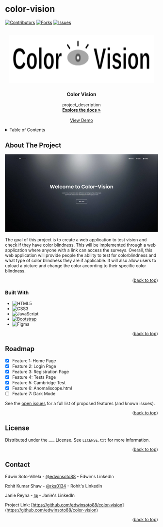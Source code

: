 # color-vision

<a name="readme-top"></a>

[![Contributors][contributors-shield]][contributors-url]
[![Forks][forks-shield]][forks-url]
[![Issues][issues-shield]][issues-url]

<!-- PROJECT LOGO -->
<br />
<div align="center">
  <a href="https://github.com/edwinsoto88/color-vision">
    <img src="assets/images/Logo.png" alt="Logo" width="480" height="160">
  </a>

<h3 align="center">Color Vision</h3>

  <p align="center">
    project_description
    <br />
    <a href="https://github.com/edwinsoto88/color-vision"><strong>Explore the docs »</strong></a>
    <br />
    <br />
    <a href="https://github.com/edwinsoto88/color-vision">View Demo</a>
  </p>
</div>

<!-- TABLE OF CONTENTS -->
<details>
  <summary>Table of Contents</summary>
  <ol>
    <li>
      <a href="#about-the-project">About The Project</a>
      <ul>
        <li><a href="#built-with">Built With</a></li>
      </ul>
    </li>
    <li><a href="#roadmap">Roadmap</a></li>
    <li><a href="#license">License</a></li>
    <li><a href="#contact">Contact</a></li>
  </ol>
</details>

<!-- ABOUT THE PROJECT -->

## About The Project

[![Product Name Screen Shot][product-screenshot]]()

The goal of this project is to create a web application to test vision and check if they have color blindness. This will be implemented through a web application where anyone with a link can access the surveys. Overall, this web application will provide people the ability to test for colorblindness and what type of color blindness they are if applicable. It will also allow users to upload a picture and change the color according to their specific color blindness.

<p align="right">(<a href="#readme-top">back to top</a>)</p>

### Built With

- ![HTML5](https://img.shields.io/badge/html5-%23E34F26.svg?style=for-the-badge&logo=html5&logoColor=white)
- ![CSS3](https://img.shields.io/badge/css3-%231572B6.svg?style=for-the-badge&logo=css3&logoColor=white)
- ![JavaScript](https://img.shields.io/badge/javascript-%23323330.svg?style=for-the-badge&logo=javascript&logoColor=%23F7DF1E)
- [![Bootstrap][bootstrap.com]][bootstrap-url]
- ![Figma](https://img.shields.io/badge/figma-%23F24E1E.svg?style=for-the-badge&logo=figma&logoColor=white)

<p align="right">(<a href="#readme-top">back to top</a>)</p>

<!-- GETTING STARTED -->

<!-- ROADMAP -->

## Roadmap

- [x] Feature 1: Home Page
- [x] Feature 2: Login Page
- [x] Feature 3: Registration Page
- [x] Feature 4: Tests Page
- [x] Feature 5: Cambridge Test
- [x] Feature 6: Anomaliscope.html
- [ ] Feature 7: Dark Mode

See the [open issues](https://github.com/edwinsoto88/color-vision/issues) for a full list of proposed features (and known issues).

<p align="right">(<a href="#readme-top">back to top</a>)</p>

<!-- LICENSE -->

## License

Distributed under the \_\_\_ License. See `LICENSE.txt` for more information.

<p align="right">(<a href="#readme-top">back to top</a>)</p>

<!-- CONTACT -->

## Contact

Edwin Soto-Villela - [@edwinsoto88](https://www.linkedin.com/in/edwin-soto-villela/) - Edwin's LinkedIn

Rohit Kumar Shaw - [@rks0134](https://www.linkedin.com/in/rohitkrshaw/) - Rohit's LinkedIn

Janie Reyna - [@](https://www.linkedin.com/in/jreyna-csengineer/) - Janie's LinkedIn

Project Link: [https://github.com/edwinsoto88/color-vision](https://github.com/edwinsoto88/color-vision)

<p align="right">(<a href="#readme-top">back to top</a>)</p>

<!-- MARKDOWN LINKS & IMAGES -->
<!-- https://www.markdownguide.org/basic-syntax/#reference-style-links -->

[contributors-shield]: https://img.shields.io/github/contributors/edwinsoto88/color-vision.svg?style=for-the-badge
[contributors-url]: https://github.com/edwinsoto88/color-vision/graphs/contributors
[forks-shield]: https://img.shields.io/github/forks/edwinsoto88/color-vision.svg?style=for-the-badge
[forks-url]: https://github.com/edwinsoto88/color-vision/network/members
[stars-shield]: https://img.shields.io/github/stars/edwinsoto88/color-vision.svg?style=for-the-badge
[stars-url]: https://github.com/edwinsoto88/color-vision/stargazers
[issues-shield]: https://img.shields.io/github/issues/edwinsoto88/color-vision.svg?style=for-the-badge
[issues-url]: https://github.com/edwinsoto88/color-vision/issues
[license-shield]: https://img.shields.io/github/license/edwinsoto88/color-vision.svg?style=for-the-badge
[license-url]: https://github.com/edwinsoto88/color-vision/blob/master/LICENSE.txt
[product-screenshot]: /assets/images/ReadMe.PNG
[react.js]: https://img.shields.io/badge/React-20232A?style=for-the-badge&logo=react&logoColor=61DAFB
[react-url]: https://reactjs.org/
[HTML5-url]: https://img.shields.io/badge/html5-%23E34F26.svg?style=for-the-badge&logo=html5&logoColor=white
[CSS3-url]: https://img.shields.io/badge/css3-%231572B6.svg?style=for-the-badge&logo=css3&logoColor=white
[bootstrap.com]: https://img.shields.io/badge/Bootstrap-563D7C?style=for-the-badge&logo=bootstrap&logoColor=white
[bootstrap-url]: https://getbootstrap.com
